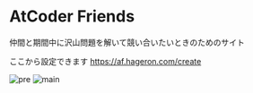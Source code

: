 # AtCoder Friends

仲間と期間中に沢山問題を解いて競い合いたいときのためのサイト

ここから設定できます
https://af.hageron.com/create

![pre](https://user-images.githubusercontent.com/65499273/152671382-bbb20bc8-6dd8-4dd4-bc64-f0457efdd462.PNG)
![main](https://user-images.githubusercontent.com/65499273/152671386-2aabe03c-0c60-462d-b977-8ac4ab81542e.PNG)
